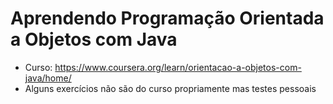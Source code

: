 #  Aprendendo Programação Orientada a Objetos com Java
* Curso: https://www.coursera.org/learn/orientacao-a-objetos-com-java/home/
* Alguns exercícios não são do curso propriamente mas testes pessoais
